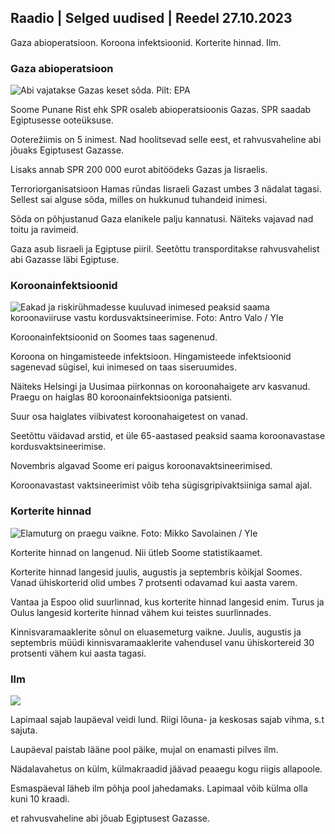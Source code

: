 ## Raadio \| Selged uudised \| Reedel 27.10.2023

Gaza abioperatsioon. Koroona infektsioonid. Korterite hinnad. Ilm.

### Gaza abioperatsioon

![Abi vajatakse Gazas keset sõda. Pilt: EPA](https://images.cdn.yle.fi/image/upload/c_crop,h_3780,w_6720,x_0,y_700/ar_1.777777777777777,c_fill,g_faces,h_675,w_pr_120:co/d_prauto120.0//f_auto/fl_lossy/v1698396491/39-1192101653b784c2d563)

Soome Punane Rist ehk SPR osaleb abioperatsioonis Gazas. SPR saadab Egiptusesse ooteüksuse.

Ooterežiimis on 5 inimest. Nad hoolitsevad selle eest, et rahvusvaheline abi jõuaks Egiptusest Gazasse.

Lisaks annab SPR 200 000 eurot abitöödeks Gazas ja Iisraelis.

Terroriorganisatsioon Hamas ründas Iisraeli Gazast umbes 3 nädalat tagasi. Sellest sai alguse sõda, milles on hukkunud tuhandeid inimesi.

Sõda on põhjustanud Gaza elanikele palju kannatusi. Näiteks vajavad nad toitu ja ravimeid.

Gaza asub Iisraeli ja Egiptuse piiril. Seetõttu transporditakse rahvusvahelist abi Gazasse läbi Egiptuse.

### Koroonainfektsioonid

![Eakad ja riskirühmadesse kuuluvad inimesed peaksid saama koroonaviiruse vastu kordusvaktsineerimise. Foto: Antro Valo / Yle](https://images.cdn.yle.fi/image/upload/c_crop,h_3510,w_6240,x_0,y_400/ar_1.7777777777777777,c_fill,g_faces,h_6275./d_pr1275,0q_auto:eco/f_auto/fl_lossy/v1670569792/39-933588623dccc01a881)

Koroonainfektsioonid on Soomes taas sagenenud.

Koroona on hingamisteede infektsioon. Hingamisteede infektsioonid sagenevad sügisel, kui inimesed on taas siseruumides.

Näiteks Helsingi ja Uusimaa piirkonnas on koroonahaigete arv kasvanud. Praegu on haiglas 80 koroonainfektsiooniga patsienti.

Suur osa haiglates viibivatest koroonahaigetest on vanad.

Seetõttu väidavad arstid, et üle 65-aastased peaksid saama koroonavastase kordusvaktsineerimise.

Novembris algavad Soome eri paigus koroonavaktsineerimised.

Koroonavastast vaktsineerimist võib teha sügisgripivaktsiiniga samal ajal.

### Korterite hinnad

![Elamuturg on praegu vaikne. Foto: Mikko Savolainen / Yle](https://images.cdn.yle.fi/image/upload/c_crop,h_3348,w_5952,x_0,y_483/ar_1.7777777777777777,c_fill,g_faces,h_675./d_pr1275,0/dq_auto:eco/f_auto/fl_lossy/v1694415905/39-117017864fea8c7baf74)

Korterite hinnad on langenud. Nii ütleb Soome statistikaamet.

Korterite hinnad langesid juulis, augustis ja septembris kõikjal Soomes. Vanad ühiskorterid olid umbes 7 protsenti odavamad kui aasta varem.

Vantaa ja Espoo olid suurlinnad, kus korterite hinnad langesid enim. Turus ja Oulus langesid korterite hinnad vähem kui teistes suurlinnades.

Kinnisvaramaaklerite sõnul on eluasemeturg vaikne. Juulis, augustis ja septembris müüdi kinnisvaramaaklerite vahendusel vanu ühiskortereid 30 protsenti vähem kui aasta tagasi.

### Ilm

![](https://images.cdn.yle.fi/image/upload/c_crop,h_1080,w_1919,x_0,y_0/ar_1.7777777777777777,c_fill,g_faces,h_675,w_1200/0/q_1e.f_auto/fl_lossy/v1698421548/39-1192510653bdb0fbe9af)

Lapimaal sajab laupäeval veidi lund. Riigi lõuna- ja keskosas sajab vihma, s.t sajuta.

Laupäeval paistab lääne pool päike, mujal on enamasti pilves ilm.

Nädalavahetus on külm, külmakraadid jäävad peaaegu kogu riigis allapoole.

Esmaspäeval läheb ilm põhja pool jahedamaks. Lapimaal võib külma olla kuni 10 kraadi.

et rahvusvaheline abi jõuab Egiptusest Gazasse.